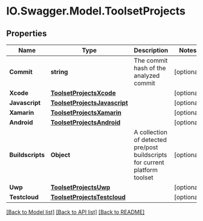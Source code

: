 # IO.Swagger.Model.ToolsetProjects
## Properties

Name | Type | Description | Notes
------------ | ------------- | ------------- | -------------
**Commit** | **string** | The commit hash of the analyzed commit | [optional] 
**Xcode** | [**ToolsetProjectsXcode**](ToolsetProjectsXcode.md) |  | [optional] 
**Javascript** | [**ToolsetProjectsJavascript**](ToolsetProjectsJavascript.md) |  | [optional] 
**Xamarin** | [**ToolsetProjectsXamarin**](ToolsetProjectsXamarin.md) |  | [optional] 
**Android** | [**ToolsetProjectsAndroid**](ToolsetProjectsAndroid.md) |  | [optional] 
**Buildscripts** | **Object** | A collection of detected pre/post buildscripts for current platform toolset | [optional] 
**Uwp** | [**ToolsetProjectsUwp**](ToolsetProjectsUwp.md) |  | [optional] 
**Testcloud** | [**ToolsetProjectsTestcloud**](ToolsetProjectsTestcloud.md) |  | [optional] 

[[Back to Model list]](../README.md#documentation-for-models) [[Back to API list]](../README.md#documentation-for-api-endpoints) [[Back to README]](../README.md)

